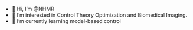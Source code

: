 - 👋 Hi, I’m @NHMR
- 👀 I’m interested in Control Theory Optimization and Biomedical Imaging.
- 🌱 I’m currently learning model-based control

<!---
NHMR/NHMR is a ✨ special ✨ repository because its `README.md` (this file) appears on your GitHub profile.
You can click the Preview link to take a look at your changes.
--->
